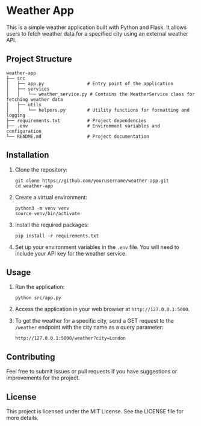 # Weather App

This is a simple weather application built with Python and Flask. It allows users to fetch weather data for a specified city using an external weather API.

## Project Structure

```
weather-app
├── src
│   ├── app.py                # Entry point of the application
│   ├── services
│   │   └── weather_service.py # Contains the WeatherService class for fetching weather data
│   ├── utils
│   │   └── helpers.py        # Utility functions for formatting and logging
├── requirements.txt          # Project dependencies
├── .env                      # Environment variables and configuration
└── README.md                 # Project documentation
```

## Installation

1. Clone the repository:
   ```
   git clone https://github.com/yourusername/weather-app.git
   cd weather-app
   ```

2. Create a virtual environment:
   ```
   python3 -m venv venv
   source venv/bin/activate
   ```

3. Install the required packages:
   ```
   pip install -r requirements.txt
   ```

4. Set up your environment variables in the `.env` file. You will need to include your API key for the weather service.

## Usage

1. Run the application:
   ```
   python src/app.py
   ```

2. Access the application in your web browser at `http://127.0.0.1:5000`.

3. To get the weather for a specific city, send a GET request to the `/weather` endpoint with the city name as a query parameter:
   ```
   http://127.0.0.1:5000/weather?city=London
   ```

## Contributing

Feel free to submit issues or pull requests if you have suggestions or improvements for the project.

## License

This project is licensed under the MIT License. See the LICENSE file for more details.
